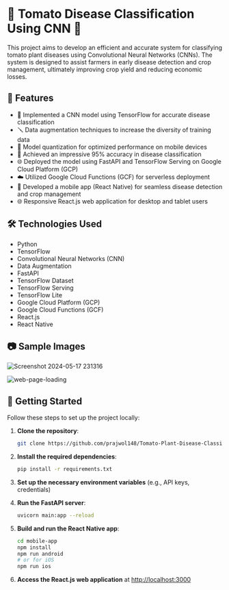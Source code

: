 # 🍅 Tomato Disease Classification Using CNN 🌱

This project aims to develop an efficient and accurate system for classifying tomato plant diseases using Convolutional Neural Networks (CNNs). The system is designed to assist farmers in early disease detection and crop management, ultimately improving crop yield and reducing economic losses.

## 🌟 Features

- 🧠 Implemented a CNN model using TensorFlow for accurate disease classification
- 🪛 Data augmentation techniques to increase the diversity of training data
- 🔧 Model quantization for optimized performance on mobile devices
- 🚀 Achieved an impressive 95% accuracy in disease classification
- 🌐 Deployed the model using FastAPI and TensorFlow Serving on Google Cloud Platform (GCP)
- ☁️ Utilized Google Cloud Functions (GCF) for serverless deployment
- 📱 Developed a mobile app (React Native) for seamless disease detection and crop management
- 🌐 Responsive React.js web application for desktop and tablet users

## 🛠️ Technologies Used

- Python
- TensorFlow
- Convolutional Neural Networks (CNN)
- Data Augmentation
- FastAPI
- TensorFlow Dataset
- TensorFlow Serving
- TensorFlow Lite
- Google Cloud Platform (GCP)
- Google Cloud Functions (GCF)
- React.js
- React Native

## 📷 Sample Images

![Screenshot 2024-05-17 231316](https://github.com/prajwol148/Tomato-Plant-Disease-Classification-using-CNN-Mobile-and-Web-App-/assets/68413988/41542af7-c3a3-4c11-89b8-442a5199fa4b)

![web-page-loading](https://github.com/prajwol148/Tomato-Plant-Disease-Classification-using-CNN-Mobile-and-Web-App-/assets/68413988/49e1a9cb-3a2c-482d-a5ce-fd7badcb068b)

## 🚀 Getting Started

Follow these steps to set up the project locally:

1. **Clone the repository**: 
    ```sh
    git clone https://github.com/prajwol148/Tomato-Plant-Disease-Classification-using-CNN-Mobile-and-Web-App-.git
    ```

2. **Install the required dependencies**: 
    ```sh
    pip install -r requirements.txt
    ```

3. **Set up the necessary environment variables** (e.g., API keys, credentials)

4. **Run the FastAPI server**: 
    ```sh
    uvicorn main:app --reload
    ```

5. **Build and run the React Native app**: 
    ```sh
    cd mobile-app 
    npm install 
    npm run android
    # or for iOS
    npm run ios
    ```

6. **Access the React.js web application** at [http://localhost:3000](http://localhost:3000)
